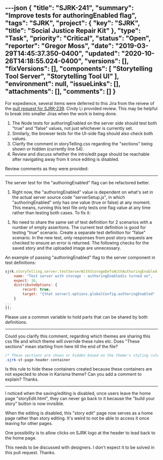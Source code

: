 ---json
{
  "title": "SJRK-241",
  "summary": "Improve tests for authoringEnabled flag",
  "tags": "SJRK",
  "project": {
    "key": "SJRK",
    "title": "Social Justice Repair Kit"
  },
  "type": "Task",
  "priority": "Critical",
  "status": "Open",
  "reporter": "Gregor Moss",
  "date": "2019-03-29T14:45:37.350-0400",
  "updated": "2020-10-26T14:18:55.024-0400",
  "versions": [],
  "fixVersions": [],
  "components": [
    "Storytelling Tool Server",
    "Storytelling Tool UI"
  ],
  "environment": null,
  "issueLinks": [],
  "attachments": [],
  "comments": []
}
---
For expedience, several items were deferred to this Jira from the reivew of the [pull request for SJRK-239](https://github.com/fluid-project/sjrk-story-telling/pull/19). Cindy Li provided review. This may be helpful to break into smaller Jiras when the work is being done.

1. The Node tests for authoringEnabled on the server side should test both "true" and "false" values, not just whichever is currently set.
2. Similarly, the browser tests for the UI-side flag should also check both values.
3. Clarify the comment in storyTelling.css regarding the "sections" being shown or hidden (currently line 54).
4. Review and discuss whether the intro/edit page should be reachable after navigating away from it once editing is disabled.

Review comments as they were provided:

***

The server test for the "authoringEnabled" flag can be refactored better.

1. Right now, the "authoringEnabled" value is dependent on what's set in the actual server source code "serverSetup.js", in which "authoringEnabled" only has one value (true or false) at any moment. This means, running this test file only tests one flag value at any time rather than testing both cases. To fix it:

1) No need to share the same set of test definition for 2 scenarios with a number of empty assertions. The current test definition is good for testing "true" scenario. Create a separate test definition for "false" scenario. In the new test, only responses from post story requests are checked to ensure an error is returned. The following checks for the saved story and the uploaded image are unnecessary.

An example of passing "authoringEnabled" flag to the server component in test definitions:

```javascript
sjrk.storyTelling.server.testServerWithStorageDefsWithAuthoringEnabled = [{
    name: "Test server with storage - authoringEnabledis turned on",
    expect: 16,
    distributeOptions: {
        record: true,
        target: "{that server}.options.globalConfig.authoringEnabled"
    }
...
}];
```

Please use a common variable to hold parts that can be shared by both definitions.

***

Could you clarify this comment, regarding which themes are sharing this css flle and which theme will override these rules etc. Does "These sections" mean starting from here till the end of the file?

```java
/* These sections are shown or hidden based on the theme's styling rules */
.sjrk-st-page-header-container
```

Is this rule to hide these containers created because these containers are not expected to show in Karisma theme? Can you add a comment to explain? Thanks.

***

I noticed when the saving/editing is disabled, once users leave the home page "storyEdit.html", they can never go back to it because the "build your story" button is now invisible.

When the editing is disabled, this "story edit" page now serves as a home page rather than story editing. It's weird to not be able to access it once leaving for other pages.

One possibility is to allow clicks on SJRK logo at the header to lead back to the home page.

This needs to be discussed with designers. I don't expect it to be solved in this pull request. Thanks.

        
